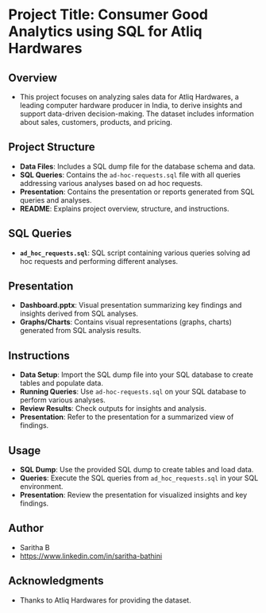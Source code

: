 # Project Title: Consumer Good Analytics using SQL for Atliq Hardwares

## Overview
- This project focuses on analyzing sales data for Atliq Hardwares, a leading computer hardware producer in India, to derive insights and support data-driven decision-making. The dataset includes information about sales, customers, products, and pricing.

## Project Structure
- **Data Files**: Includes a SQL dump file for the database schema and data.
- **SQL Queries**: Contains the `ad-hoc-requests.sql` file with all queries addressing various analyses based on ad hoc requests.
- **Presentation**: Contains the presentation or reports generated from SQL queries and analyses.
- **README**: Explains project overview, structure, and instructions.

## SQL Queries
- **`ad_hoc_requests.sql`**: SQL script containing various queries solving ad hoc requests and performing different analyses.

## Presentation
- **Dashboard.pptx**: Visual presentation summarizing key findings and insights derived from SQL analyses.
- **Graphs/Charts**: Contains visual representations (graphs, charts) generated from SQL analysis results.

## Instructions
- **Data Setup**: Import the SQL dump file into your SQL database to create tables and populate data.
- **Running Queries**: Use `ad-hoc-requests.sql` on your SQL database to perform various analyses.
- **Review Results**: Check outputs for insights and analysis.
- **Presentation**: Refer to the presentation for a summarized view of findings.

## Usage
- **SQL Dump**: Use the provided SQL dump to create tables and load data.
- **Queries**: Execute the SQL queries from `ad_hoc_requests.sql` in your SQL environment.
- **Presentation**: Review the presentation for visualized insights and key findings.

## Author
- Saritha B
- https://www.linkedin.com/in/saritha-bathini

## Acknowledgments
- Thanks to Atliq Hardwares for providing the dataset.
